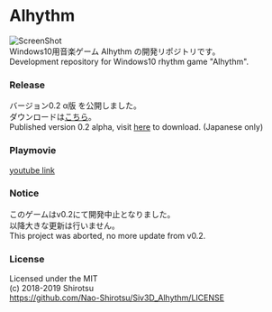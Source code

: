 # Alhythm
![ScreenShot](https://i.imgur.com/tY1VRGb.png)     
Windows10用音楽ゲーム Alhythm の開発リポジトリです。  
Development repository for Windows10 rhythm game "Alhythm".

### Release
バージョン0.2 α版 を公開しました。     
ダウンロードは[こちら](https://github.com/Nao-Shirotsu/Siv3D_Alhythm/releases/tag/v0.2)。    
Published version 0.2 alpha, visit [here](https://github.com/Nao-Shirotsu/Siv3D_Alhythm/releases/tag/v0.2) to download. (Japanese only)

### Playmovie
[youtube link](https://youtu.be/IdYA4AkEBio)

### Notice
このゲームはv0.2にて開発中止となりました。    
以降大きな更新は行いません。   
This project was aborted, no more update from v0.2.

### License    
Licensed under the MIT  
(c) 2018-2019 Shirotsu    
https://github.com/Nao-Shirotsu/Siv3D_Alhythm/LICENSE
